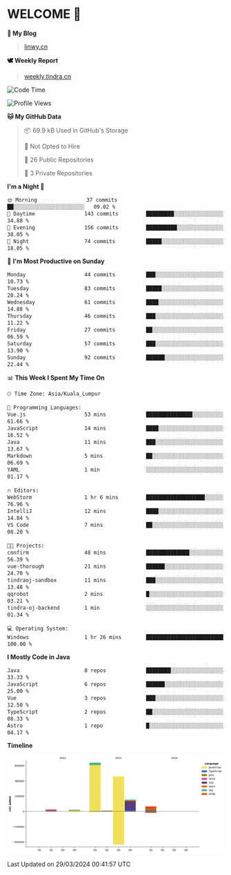 # WELCOME 👋

**🐶 My Blog**
> [linwy.cn](linwy.cn)

**🕊️ Weekly Report**
> [weekly.tindra.cn](weekly.tindra.cn)
<!--START_SECTION:waka-->
![Code Time](http://img.shields.io/badge/Code%20Time-921%20hrs%2024%20mins-blue)

![Profile Views](http://img.shields.io/badge/Profile%20Views-8-blue)

**🐱 My GitHub Data** 

> 📦 69.9 kB Used in GitHub's Storage 
 > 
> 🚫 Not Opted to Hire
 > 
> 📜 26 Public Repositories 
 > 
> 🔑 3 Private Repositories 
 > 
**I'm a Night 🦉** 

```text
🌞 Morning                37 commits          ██░░░░░░░░░░░░░░░░░░░░░░░   09.02 % 
🌆 Daytime                143 commits         █████████░░░░░░░░░░░░░░░░   34.88 % 
🌃 Evening                156 commits         ██████████░░░░░░░░░░░░░░░   38.05 % 
🌙 Night                  74 commits          █████░░░░░░░░░░░░░░░░░░░░   18.05 % 
```
📅 **I'm Most Productive on Sunday** 

```text
Monday                   44 commits          ███░░░░░░░░░░░░░░░░░░░░░░   10.73 % 
Tuesday                  83 commits          █████░░░░░░░░░░░░░░░░░░░░   20.24 % 
Wednesday                61 commits          ████░░░░░░░░░░░░░░░░░░░░░   14.88 % 
Thursday                 46 commits          ███░░░░░░░░░░░░░░░░░░░░░░   11.22 % 
Friday                   27 commits          ██░░░░░░░░░░░░░░░░░░░░░░░   06.59 % 
Saturday                 57 commits          ███░░░░░░░░░░░░░░░░░░░░░░   13.90 % 
Sunday                   92 commits          ██████░░░░░░░░░░░░░░░░░░░   22.44 % 
```


📊 **This Week I Spent My Time On** 

```text
🕑︎ Time Zone: Asia/Kuala_Lumpur

💬 Programming Languages: 
Vue.js                   53 mins             ███████████████░░░░░░░░░░   61.66 % 
JavaScript               14 mins             ████░░░░░░░░░░░░░░░░░░░░░   16.52 % 
Java                     11 mins             ███░░░░░░░░░░░░░░░░░░░░░░   13.67 % 
Markdown                 5 mins              ██░░░░░░░░░░░░░░░░░░░░░░░   06.69 % 
YAML                     1 min               ░░░░░░░░░░░░░░░░░░░░░░░░░   01.17 % 

🔥 Editors: 
WebStorm                 1 hr 6 mins         ███████████████████░░░░░░   76.96 % 
IntelliJ                 12 mins             ████░░░░░░░░░░░░░░░░░░░░░   14.84 % 
VS Code                  7 mins              ██░░░░░░░░░░░░░░░░░░░░░░░   08.20 % 

🐱‍💻 Projects: 
confirm                  48 mins             ██████████████░░░░░░░░░░░   56.39 % 
vue-thorough             21 mins             ██████░░░░░░░░░░░░░░░░░░░   24.70 % 
tindraoj-sandbox         11 mins             ███░░░░░░░░░░░░░░░░░░░░░░   13.48 % 
qqrobot                  2 mins              █░░░░░░░░░░░░░░░░░░░░░░░░   03.21 % 
tindra-oj-backend        1 min               ░░░░░░░░░░░░░░░░░░░░░░░░░   01.34 % 

💻 Operating System: 
Windows                  1 hr 26 mins        █████████████████████████   100.00 % 
```

**I Mostly Code in Java** 

```text
Java                     8 repos             ████████░░░░░░░░░░░░░░░░░   33.33 % 
JavaScript               6 repos             ██████░░░░░░░░░░░░░░░░░░░   25.00 % 
Vue                      3 repos             ███░░░░░░░░░░░░░░░░░░░░░░   12.50 % 
TypeScript               2 repos             ██░░░░░░░░░░░░░░░░░░░░░░░   08.33 % 
Astro                    1 repo              █░░░░░░░░░░░░░░░░░░░░░░░░   04.17 % 
```



**Timeline**

![Lines of Code chart](https://raw.githubusercontent.com/rieraa/rieraa/main/assets/bar_graph.png)


 Last Updated on 29/03/2024 00:41:57 UTC
<!--END_SECTION:waka-->
